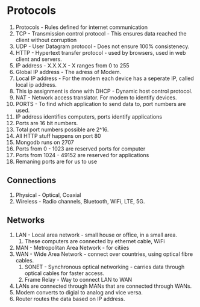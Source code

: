 # Protocols

1. Protocols -  Rules defined for internet communication
2. TCP - Transmission control protocol - This ensures data reached the client without corruption
3. UDP - User Datagram protocol -  Does not ensure 100% consistenecy.
4. HTTP - Hypertext transfer protocol - used by browsers, used in web client and servers.
5. IP address - X.X.X.X - X ranges from 0 to 255
6. Global IP address - The adress of Modem.
7. Local IP address - For the modem each device has a seperate IP, called local ip address.
8. This ip assignment is done with DHCP - Dynamic host control protocol.
9. NAT - Network access translator. For modem to identify devices.
10. PORTS - To find which application to send data to, port numbers are used.
11. IP address identifies computers, ports identify applications
12. Ports are 16 bit numbers.
13. Total port numbers possible are 2^16.
14. All HTTP stuff happens on port 80
15. Mongodb runs on 2707
16. Ports from 0 - 1023 are reserved ports for computer
17. Ports from 1024 - 49152 are reserved for applications
18. Remaning ports are for us to use

## Connections
1. Physical - Optical, Coaxial
2. Wireless - Radio channels, Bluetooth, WiFi, LTE, 5G.

## Networks
1. LAN - Local area network - small house or office, in a small area.
   1. These computers are connected by ethernet cable, WiFi
2. MAN - Metropolitan Area Network - for citiies
3. WAN - Wide Area Network - connect over countries, using optical fibre cables.
   1. SONET - Synchronous optical networking -  carries data through optical cables for faster access.
   2. Frame Relay - Way to connect LAN to WAN 
4. LANs are connected through MANs that are connected through WANs.
5. Modem converts to digial to analog and vice versa.
6. Router routes the data based on IP address.
